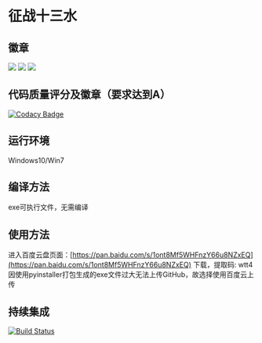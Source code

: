 # 征战十三水
## 徽章
![](https://img.shields.io/badge/Python-V3.7-blue)  ![](https://img.shields.io/badge/Coverage-97%25-brightgreen) ![](https://img.shields.io/badge/PyQt5-V5.13.2-yellow) 

## 代码质量评分及徽章（要求达到A）
[![Codacy Badge](https://api.codacy.com/project/badge/Grade/e942009daf2448ae84511f4c53056a97)](https://www.codacy.com/manual/seeclong/SE-2019_13shui?utm_source=github.com&amp;utm_medium=referral&amp;utm_content=seeclong/SE-2019_13shui&amp;utm_campaign=Badge_Grade)
## 运行环境
Windows10/Win7

## 编译方法
exe可执行文件，无需编译

## 使用方法
进入百度云盘页面：[https://pan.baidu.com/s/1ont8Mf5WHFnzY66u8NZxEQ](https://pan.baidu.com/s/1ont8Mf5WHFnzY66u8NZxEQ) 下载，提取码: wtt4  
因使用pyinstaller打包生成的exe文件过大无法上传GitHub，故选择使用百度云上传

## 持续集成
[![Build Status](https://travis-ci.org/seeclong/SE-2019_13shui.svg?branch=master)](https://travis-ci.org/seeclong/SE-2019_13shui)

 
